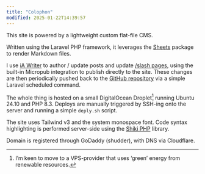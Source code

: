 ```yaml
---
title: "Colophon"
modified: 2025-01-22T14:39:57
---
```


This site is powered by a lightweight custom flat-file CMS.

Written using the Laravel PHP framework, it leverages the [Sheets](https://github.com/spatie/sheets) package to render Markdown files.

I use [iA Writer](https://ia.net/writer) to author / update posts and update [/slash pages](/slashes), using the built-in Micropub integration to publish directly to the site. These changes are then periodically pushed back to the [GitHub repository](https://github.com/theprivateer/blog) via a simple Laravel scheduled command.

The whole thing is hosted on a small DigitalOcean Droplet[^1] running Ubuntu 24.10 and PHP 8.3. Deploys are manually triggered by SSH-ing onto the server and running a simple `deply.sh` script.

The site uses Tailwind v3 and the system monospace font. Code syntax highlighting is performed server-side using the [Shiki PHP](https://github.com/spatie/shiki-php) library.

Domain is registered through GoDaddy (shudder), with DNS via Cloudflare.

[^1]: I’m keen to move to a VPS-provider that uses ‘green’ energy from renewable resources.